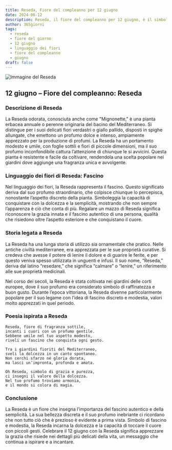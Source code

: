 ```yaml
---
title: Reseda, Fiore del compleanno per 12 giugno
date: 2024-06-12
description: Reseda, il fiore del compleanno per 12 giugno, è il simbolo di Fascino. Scopri il suo significato unico, le storie affascinanti e la poesia che celebra la sua bellezza.
author: 365giorni
tags:
  - reseda
  - fiore del giorno
  - 12 giugno
  - linguaggio dei fiori
  - fiore del compleanno
  - giugno
draft: false
---
```


![Immagine del Reseda](https://cdn.pixabay.com/photo/2015/01/18/18/59/wau-603313_1280.jpg)

## 12 giugno – Fiore del compleanno: Reseda

### Descrizione di Reseda

La Reseda odorata, conosciuta anche come "Mignonette," è una pianta erbacea annuale o perenne originaria del bacino del Mediterraneo. Si distingue per i suoi delicati fiori verdastri o giallo pallido, disposti in spighe allungate, che emettono un profumo dolce e intenso, ampiamente apprezzato per la produzione di profumi. La Reseda ha un portamento modesto e umile, con foglie sottili e fiori di piccole dimensioni, ma il suo profumo inconfondibile cattura l’attenzione di chiunque le si avvicini. Questa pianta è resistente e facile da coltivare, rendendola una scelta popolare nei giardini dove aggiunge una fragranza unica e avvolgente.

### Linguaggio dei fiori di Reseda: Fascino

Nel linguaggio dei fiori, la Reseda rappresenta il fascino. Questo significato deriva dal suo profumo straordinario, che colpisce chiunque lo percepisca, nonostante l’aspetto discreto della pianta. Simboleggia la capacità di conquistare con la dolcezza e la semplicità, mostrando che non sempre l’apparenza è ciò che conta di più. Regalare un mazzo di Reseda significa riconoscere la grazia innata e il fascino autentico di una persona, qualità che risiedono oltre l’aspetto esteriore e che conquistano il cuore.

### Storia legata a Reseda

La Reseda ha una lunga storia di utilizzo sia ornamentale che pratico. Nelle antiche civiltà mediterranee, era apprezzata per le sue proprietà curative. Si credeva che avesse il potere di lenire il dolore e di guarire le ferite, e per questo veniva spesso utilizzata in unguenti e infusi. Il suo nome, “Reseda,” deriva dal latino “resedare,” che significa “calmare” o “lenire,” un riferimento alle sue proprietà medicinali.

Nel corso dei secoli, la Reseda è stata coltivata nei giardini delle corti europee, dove il suo profumo era considerato simbolo di raffinatezza e buon gusto. Durante l’epoca vittoriana, la Reseda divenne particolarmente popolare per il suo legame con l’idea di fascino discreto e modestia, valori molto apprezzati in quel periodo.

### Poesia ispirata a Reseda

```
Reseda, fiore di fragranza sottile,  
incanti i cuori con un profumo gentile.  
Sebbene umile nel tuo aspetto modesto,  
riveli un fascino che conquista ogni gesto.  

Tra i giardini fioriti del Mediterraneo,  
sveli la dolcezza in un canto spontaneo.  
Non cerchi sfarzo né gloria dorata,  
ma lasci un’impronta, profonda e amata.  

Oh Reseda, simbolo di grazia e purezza,  
ci insegni il valore della dolcezza.  
Nel tuo profumo troviamo armonia,  
e il mondo si colora di magia.  
```

### Conclusione

La Reseda è un fiore che insegna l’importanza del fascino autentico e della semplicità. La sua bellezza discreta e il suo profumo inebriante ci ricordano che non tutto ciò che è prezioso è evidente a prima vista. Simbolo di fascino e modestia, la Reseda incarna la dolcezza e la capacità di toccare il cuore con piccoli gesti. Celebrare il 12 giugno con la Reseda significa apprezzare la grazia che risiede nei dettagli più delicati della vita, un messaggio che continua a ispirare e a incantare.